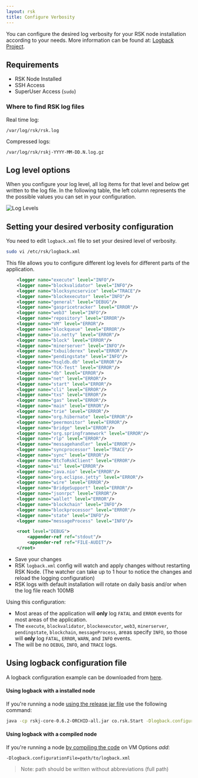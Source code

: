 ```yaml
---
layout: rsk
title: Configure Verbosity
---
```


You can configure the desired log verbosity for your RSK node installation according to your needs.
More information can be found at: [Logback Project](https://logback.qos.ch/index.html).

## Requirements

*  RSK Node Installed
*  SSH Access 
*  SuperUser Access (`sudo`)

### Where to find RSK log files

Real time log:

```shell
/var/log/rsk/rsk.log
```

Compressed logs:

```shell
/var/log/rsk/rskj-YYYY-MM-DD.N.log.gz
```

## Log level options

When you configure your log level, all log items for that level and below get written to the log file. In the following table, the left column represents the the possible values you can set in your configuration.

![Log Levels](https://i.stack.imgur.com/7o9Kk.png)

<!-- TODO fix this image, perhaps convert to a table -->

## Setting your desired verbosity configuration

You need to edit `logback.xml` file to set your desired level of verbosity.

```bash
sudo vi /etc/rsk/logback.xml
```

This file allows you to configure different log levels for different parts of the application.

```xml
    <logger name="execute" level="INFO"/>
    <logger name="blockvalidator" level="INFO"/>
    <logger name="blocksyncservice" level="TRACE"/>
    <logger name="blockexecutor" level="INFO"/>
    <logger name="general" level="DEBUG"/>
    <logger name="gaspricetracker" level="ERROR"/>
    <logger name="web3" level="INFO"/>
    <logger name="repository" level="ERROR"/>
    <logger name="VM" level="ERROR"/>
    <logger name="blockqueue" level="ERROR"/>
    <logger name="io.netty" level="ERROR"/>
    <logger name="block" level="ERROR"/>
    <logger name="minerserver" level="INFO"/>
    <logger name="txbuilderex" level="ERROR"/>
    <logger name="pendingstate" level="INFO"/>
    <logger name="hsqldb.db" level="ERROR"/>
    <logger name="TCK-Test" level="ERROR"/>
    <logger name="db" level="ERROR"/>
    <logger name="net" level="ERROR"/>
    <logger name="start" level="ERROR"/>
    <logger name="cli" level="ERROR"/>
    <logger name="txs" level="ERROR"/>
    <logger name="gas" level="ERROR"/>
    <logger name="main" level="ERROR"/>
    <logger name="trie" level="ERROR"/>
    <logger name="org.hibernate" level="ERROR"/>
    <logger name="peermonitor" level="ERROR"/>
    <logger name="bridge" level="ERROR"/>
    <logger name="org.springframework" level="ERROR"/>
    <logger name="rlp" level="ERROR"/>
    <logger name="messagehandler" level="ERROR"/>
    <logger name="syncprocessor" level="TRACE"/>
    <logger name="sync" level="ERROR"/>
    <logger name="BtcToRskClient" level="ERROR"/>
    <logger name="ui" level="ERROR"/>
    <logger name="java.nio" level="ERROR"/>
    <logger name="org.eclipse.jetty" level="ERROR"/>
    <logger name="wire" level="ERROR"/>
    <logger name="BridgeSupport" level="ERROR"/>
    <logger name="jsonrpc" level="ERROR"/>
    <logger name="wallet" level="ERROR"/>
    <logger name="blockchain" level="INFO"/>
    <logger name="blockprocessor" level="ERROR"/>
    <logger name="state" level="INFO"/>
    <logger name="messageProcess" level="INFO"/>

    <root level="DEBUG">
        <appender-ref ref="stdout"/>
        <appender-ref ref="FILE-AUDIT"/>
    </root>
```

* Save your changes
* RSK `logback.xml` config will watch and apply changes without restarting RSK Node.
  (The watcher can take up to 1 hour to notice the changes and reload the logging configuration)
* RSK logs with default installation will rotate on daily basis and/or when the log file reach 100MB

Using this configuration:

- Most areas of the application will **only** log `FATAL` and `ERROR` events for most areas of the application.
- The `execute`, `blockvalidator`, `blockexecutor`, `web3`, `minerserver`, `pendingstate`, `blockchain`, `messageProcess`, areas specify `INFO`, so those will **only** log `FATAL`, `ERROR`, `WARN`, and `INFO` events.
- The will be no `DEBUG`, `INFO`, and `TRACE` logs.

## Using logback configuration file

A logback configuration example can be downloaded from [here](https://github.com/rsksmart/artifacts/blob/master/rskj-ubuntu-installer/config/logback.xml).

#### Using logback with a installed node

If you're running a node [using the release jar file](install-rskj-using-fat-jar) use the following command:

```bash
java -cp rskj-core-0.6.2-ORCHID-all.jar co.rsk.Start -Dlogback.configurationFile=path/to/logback.xml
```

#### Using logback with a compiled node

If you're running a node [by compiling the code](Compile-and-run-a-RSK-node-locally) on VM Options *add*: 

```shell
-Dlogback.configurationFile=path/to/logback.xml
```

> Note: path should be written without abbreviations (full path)
